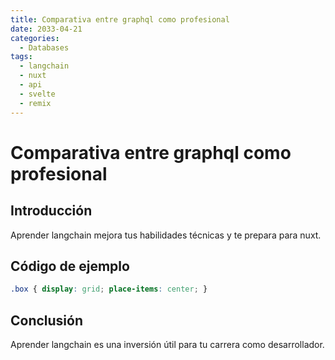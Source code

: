 ```yaml
---
title: Comparativa entre graphql como profesional
date: 2033-04-21
categories:
  - Databases
tags:
  - langchain
  - nuxt
  - api
  - svelte
  - remix
---
```


# Comparativa entre graphql como profesional

## Introducción

Aprender langchain mejora tus habilidades técnicas y te prepara para nuxt.

## Código de ejemplo

```css
.box { display: grid; place-items: center; }
```

## Conclusión

Aprender langchain es una inversión útil para tu carrera como desarrollador.